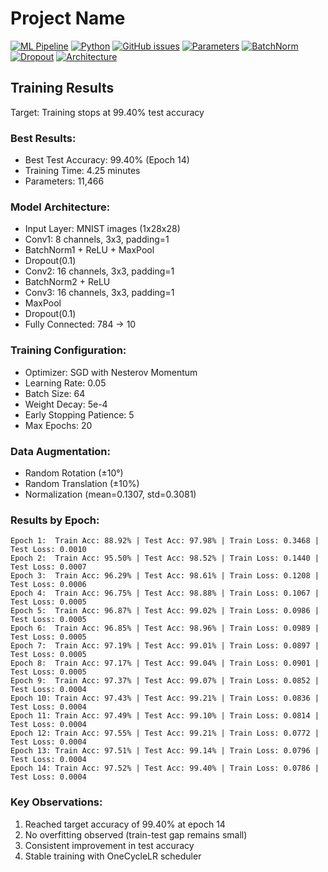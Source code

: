# Project Name

[![ML Pipeline](https://img.shields.io/badge/ML%20Pipeline-Active-success)](https://github.com/shrits-ai/assign6MNIST/actions)
[![Python](https://img.shields.io/badge/python-3.8%20%7C%203.9%20%7C%203.10-blue)](https://www.python.org/)
[![GitHub issues](https://img.shields.io/github/issues/shrits-ai/assign6MNIST)](https://github.com/shrits-ai/assign6MNIST/issues)
[![Parameters](https://img.shields.io/badge/Total%20Parameters-11.5K-brightgreen)](https://github.com/shrits-ai/assign6MNIST)
[![BatchNorm](https://img.shields.io/badge/Batch%20Normalization-Yes-success)](https://github.com/shrits-ai/assign6MNIST)
[![Dropout](https://img.shields.io/badge/Dropout-0.1-informational)](https://github.com/shrits-ai/assign6MNIST)
[![Architecture](https://img.shields.io/badge/Final%20Layer-FC-yellow)](https://github.com/shrits-ai/assign6MNIST)

## Training Results

Target: Training stops at 99.40% test accuracy

### Best Results:
- Best Test Accuracy: 99.40% (Epoch 14)
- Training Time: 4.25 minutes
- Parameters: 11,466

### Model Architecture:
- Input Layer: MNIST images (1x28x28)
- Conv1: 8 channels, 3x3, padding=1
- BatchNorm1 + ReLU + MaxPool
- Dropout(0.1)
- Conv2: 16 channels, 3x3, padding=1
- BatchNorm2 + ReLU
- Conv3: 16 channels, 3x3, padding=1
- MaxPool
- Dropout(0.1)
- Fully Connected: 784 → 10

### Training Configuration:
- Optimizer: SGD with Nesterov Momentum
- Learning Rate: 0.05
- Batch Size: 64
- Weight Decay: 5e-4
- Early Stopping Patience: 5
- Max Epochs: 20

### Data Augmentation:
- Random Rotation (±10°)
- Random Translation (±10%)
- Normalization (mean=0.1307, std=0.3081)

### Results by Epoch:
```
Epoch 1:  Train Acc: 88.92% | Test Acc: 97.98% | Train Loss: 0.3468 | Test Loss: 0.0010
Epoch 2:  Train Acc: 95.50% | Test Acc: 98.52% | Train Loss: 0.1440 | Test Loss: 0.0007
Epoch 3:  Train Acc: 96.29% | Test Acc: 98.61% | Train Loss: 0.1208 | Test Loss: 0.0006
Epoch 4:  Train Acc: 96.75% | Test Acc: 98.88% | Train Loss: 0.1067 | Test Loss: 0.0005
Epoch 5:  Train Acc: 96.87% | Test Acc: 99.02% | Train Loss: 0.0986 | Test Loss: 0.0005
Epoch 6:  Train Acc: 96.85% | Test Acc: 98.96% | Train Loss: 0.0989 | Test Loss: 0.0005
Epoch 7:  Train Acc: 97.19% | Test Acc: 99.01% | Train Loss: 0.0897 | Test Loss: 0.0005
Epoch 8:  Train Acc: 97.17% | Test Acc: 99.04% | Train Loss: 0.0901 | Test Loss: 0.0005
Epoch 9:  Train Acc: 97.37% | Test Acc: 99.07% | Train Loss: 0.0852 | Test Loss: 0.0004
Epoch 10: Train Acc: 97.43% | Test Acc: 99.21% | Train Loss: 0.0836 | Test Loss: 0.0004
Epoch 11: Train Acc: 97.49% | Test Acc: 99.10% | Train Loss: 0.0814 | Test Loss: 0.0004
Epoch 12: Train Acc: 97.55% | Test Acc: 99.21% | Train Loss: 0.0772 | Test Loss: 0.0004
Epoch 13: Train Acc: 97.51% | Test Acc: 99.14% | Train Loss: 0.0796 | Test Loss: 0.0004
Epoch 14: Train Acc: 97.52% | Test Acc: 99.40% | Train Loss: 0.0786 | Test Loss: 0.0004
```

### Key Observations:
1. Reached target accuracy of 99.40% at epoch 14
2. No overfitting observed (train-test gap remains small)
3. Consistent improvement in test accuracy
4. Stable training with OneCycleLR scheduler
```
